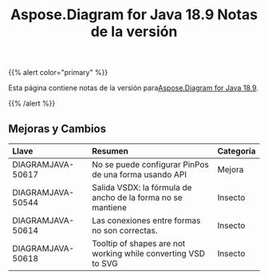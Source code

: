 ﻿---
title: Aspose.Diagram for Java 18.9 Notas de la versión
type: docs
weight: 40
url: /es/java/aspose-diagram-for-java-18-9-release-notes/
---
{{% alert color="primary" %}} 

 Esta página contiene notas de la versión para[Aspose.Diagram for Java 18.9](https://docs.aspose.com/diagram/java/aspose-diagram-for-java-18-9-release-notes/).

{{% /alert %}} 
## **Mejoras y Cambios**

|**Llave**|**Resumen**|**Categoría**|
|:- |:- |:- |
|DIAGRAMJAVA-50617|No se puede configurar PinPos de una forma usando API|Mejora|
|DIAGRAMJAVA-50544|Salida VSDX: la fórmula de ancho de la forma no se mantiene|Insecto|
|DIAGRAMJAVA-50614|Las conexiones entre formas no son correctas.|Insecto|
|DIAGRAMJAVA-50618|Tooltip of shapes are not working while converting VSD to SVG|Insecto|

